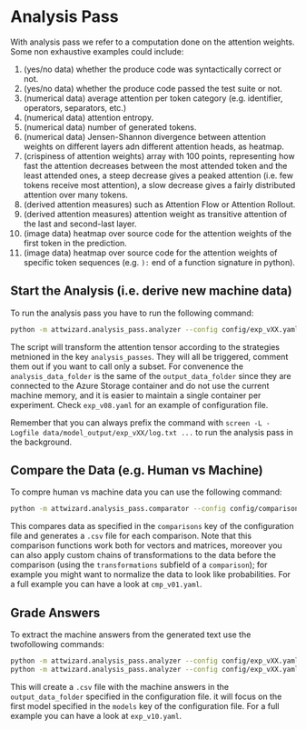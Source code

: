 # Analysis Pass

With analysis pass we refer to a computation done on the attention weights.
Some non exhaustive examples could include:
1. (yes/no data) whether the produce code was syntactically correct or not.
1. (yes/no data) whether the produce code passed the test suite or not.
1. (numerical data) average attention per token category (e.g. identifier, operators, separators, etc.)
1. (numerical data) attention entropy.
1. (numerical data) number of generated tokens.
1. (numerical data) Jensen-Shannon divergence between attention weights on different layers adn different attention heads, as heatmap.
1. (crispiness of attention weights) array with 100 points, representing how fast the attention decreases between the most attended token and the least attended ones, a steep decrease gives a peaked attention (i.e. few tokens receive most attention), a slow decrease gives a fairly distributed attention over many tokens.
1. (derived attention measures) such as Attention Flow or Attention Rollout.
1. (derived attention measures) attention weight as transitive attention of the last and second-last layer.
1. (image data) heatmap over source code for the attention weights of the first token in the prediction.
1. (image data) heatmap over source code for the attention weights of specific token sequences (e.g. `):` end of a function signature in python).


## Start the Analysis (i.e. derive new machine data)
To run the analysis pass you have to run the following command:

```bash
python -m attwizard.analysis_pass.analyzer --config config/exp_vXX.yaml deriveall
```
The script will transform the attention tensor according to the strategies metnioned in the key `analysis_passes`. They will all be triggered, comment them out if you want to call only a subset.
For convenence the `analysis_data_folder` is the same of the `output_data_folder` since they are connected to the Azure Storage container and do not use the current machine memory, and it is easier to maintain a single container per experiment.
Check `exp_v08.yaml` for an example of configuration file.


Remember that you can always prefix the command with `screen -L -Logfile data/model_output/exp_vXX/log.txt ...` to run the analysis pass in the background.

## Compare the Data (e.g. Human vs Machine)

To compre human vs machine data you can use the following command:

```bash
python -m attwizard.analysis_pass.comparator --config config/comparisons/cmp_vXX.yaml compare
```

This compares data as specified in the `comparisons` key of the configuration file and generates a `.csv` file for each comparison.
Note that this comparison functions work both for vectors and matrices, moreover you can also apply custom chains of transformations to the data before the comparison (using the `transformations` subfield of a `comparison`); for example you might want to normalize the data to look like probabilities.
For a full example you can have a look at `cmp_v01.yaml`.


## Grade Answers

To extract the machine answers from the generated text use the twofollowing commands:
```bash
python -m attwizard.analysis_pass.analyzer --config config/exp_vXX.yaml getanswers
python -m attwizard.analysis_pass.analyzer --config config/exp_vXX.yaml getanswersdataset
```
This will create a `.csv` file with the machine answers in the `output_data_folder` specified in the configuration file.
it will focus on the first model specified in the `models` key of the configuration file.
For a full example you can have a look at `exp_v10.yaml`.